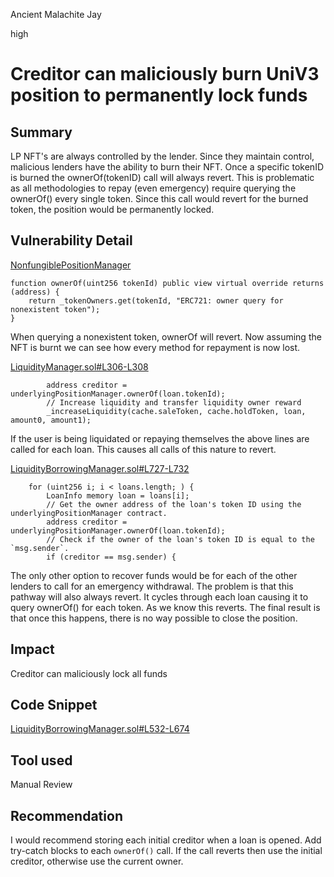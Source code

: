 Ancient Malachite Jay

high

# Creditor can maliciously burn UniV3 position to permanently lock funds
## Summary

LP NFT's are always controlled by the lender. Since they maintain control, malicious lenders have the ability to burn their NFT. Once a specific tokenID is burned the ownerOf(tokenID) call will always revert. This is problematic as all methodologies to repay (even emergency) require querying the ownerOf() every single token. Since this call would revert for the burned token, the position would be permanently locked.

## Vulnerability Detail

[NonfungiblePositionManager](https://etherscan.io/address/0xC36442b4a4522E871399CD717aBDD847Ab11FE88#code#F41#L114)

    function ownerOf(uint256 tokenId) public view virtual override returns (address) {
        return _tokenOwners.get(tokenId, "ERC721: owner query for nonexistent token");
    }

When querying a nonexistent token, ownerOf will revert. Now assuming the NFT is burnt we can see how every method for repayment is now lost.

[LiquidityManager.sol#L306-L308](https://github.com/sherlock-audit/2023-10-real-wagmi/blob/main/wagmi-leverage/contracts/abstract/LiquidityManager.sol#L306-L308)

            address creditor = underlyingPositionManager.ownerOf(loan.tokenId);
            // Increase liquidity and transfer liquidity owner reward
            _increaseLiquidity(cache.saleToken, cache.holdToken, loan, amount0, amount1);

If the user is being liquidated or repaying themselves the above lines are called for each loan. This causes all calls of this nature to revert.

[LiquidityBorrowingManager.sol#L727-L732](https://github.com/sherlock-audit/2023-10-real-wagmi/blob/main/wagmi-leverage/contracts/LiquidityBorrowingManager.sol#L727-L732)

        for (uint256 i; i < loans.length; ) {
            LoanInfo memory loan = loans[i];
            // Get the owner address of the loan's token ID using the underlyingPositionManager contract.
            address creditor = underlyingPositionManager.ownerOf(loan.tokenId);
            // Check if the owner of the loan's token ID is equal to the `msg.sender`.
            if (creditor == msg.sender) {

The only other option to recover funds would be for each of the other lenders to call for an emergency withdrawal. The problem is that this pathway will also always revert. It cycles through each loan causing it to query ownerOf() for each token. As we know this reverts. The final result is that once this happens, there is no way possible to close the position.

## Impact

Creditor can maliciously lock all funds

## Code Snippet

[LiquidityBorrowingManager.sol#L532-L674](https://github.com/sherlock-audit/2023-10-real-wagmi/blob/main/wagmi-leverage/contracts/LiquidityBorrowingManager.sol#L532-L674)

## Tool used

Manual Review

## Recommendation

I would recommend storing each initial creditor when a loan is opened. Add try-catch blocks to each `ownerOf()` call. If the call reverts then use the initial creditor, otherwise use the current owner.